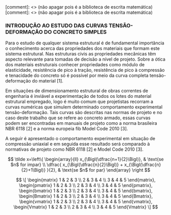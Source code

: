 
<script src="https://polyfill.io/v3/polyfill.min.js?features=es6"></script> [comment]: <> (não apagar pois é a biblioteca de escrita matemática)
<script id="MathJax-script" async src="https://cdn.jsdelivr.net/npm/mathjax@3/es5/tex-mml-chtml.js"></script> [comment]: <> (não apagar pois é a biblioteca de escrita matemática)

### INTRODUÇÃO AO ESTUDO DAS CURVAS TENSÃO-DEFORMAÇÃO DO CONCRETO SIMPLES

<p>Para o estudo de qualquer sistema estrutural é de fundamental importância o conhecimento acerca das propriedades dos materiais que formam este sistema estrutural. Nas estruturas civis as propriedades mecânicas têm aspecto relevante para tomadas de decisão a nível de projeto. 
Sobre a ótica dos materiais estruturais conhecer propriedades como módulo de elasticidade, resistência de pico à tração, resistência de pico à compressão e tenacidade do concreto só é possível por meio da curva completa tensão-deformação do material [1].</p>

<p>Em situações de dimensionamento estrutural de obras correntes de engenharia é inviável a experimentação de todos os lotes do material estrutural empregado, logo é muito comum que projetistas recorram a curvas numéricas que simulem determinado comportamento experimental tensão-deformação. Tais curvas são descritas nas normas de projeto e no caso deste trabalho que se refere ao concreto armado, essas curvas podem ser encontradas em manuais de projeto como a norma brasileira NBR 6118 [2] e a norma europeia fib Model Code 2010 [3].</p>

<p>A seguir é apresentado o comportamento experimental em situação de compressão uniaxial e em seguida esse resultado será comparado à normativas de projeto como NBR 6118 [2] e Model Code 2010 [3].</p>

$$
\tilde x=\left\{ 
\begin{array}{ll}
 x_{\Bigl(\dfrac{n+1}{2}\Bigl)},  & \text{se $n$ for impar} \\
 \dfrac{ x_{\Bigl(\dfrac{n}{2}\Bigl)} + x_{\Bigl(\dfrac{n}{2}+1\Bigl)} }{2}, & \text{se $n$ for par}
\end{array}
\right
$$

$$
\[
  \begin{matrix}
   1 & 2 & 3 \\
   2 & 3 & 4 \\
   3 & 4 & 5  
  \end{matrix},
  \begin{pmatrix}
   1 & 2 & 3 \\
   2 & 3 & 4 \\
   3 & 4 & 5  
  \end{pmatrix}, 
  \begin{bmatrix}
   1 & 2 & 3 \\
   2 & 3 & 4 \\
   3 & 4 & 5  
  \end{bmatrix}, 
  \begin{Bmatrix}
   1 & 2 & 3 \\
   2 & 3 & 4 \\
   3 & 4 & 5  
  \end{Bmatrix}, 
  \begin{vmatrix}
   1 & 2 & 3 \\
   2 & 3 & 4 \\
   3 & 4 & 5  
  \end{vmatrix},
  \begin{Vmatrix}
   1 & 2 & 3 \\
   2 & 3 & 4 \\
   3 & 4 & 5  
  \end{Vmatrix}
\]
$$
